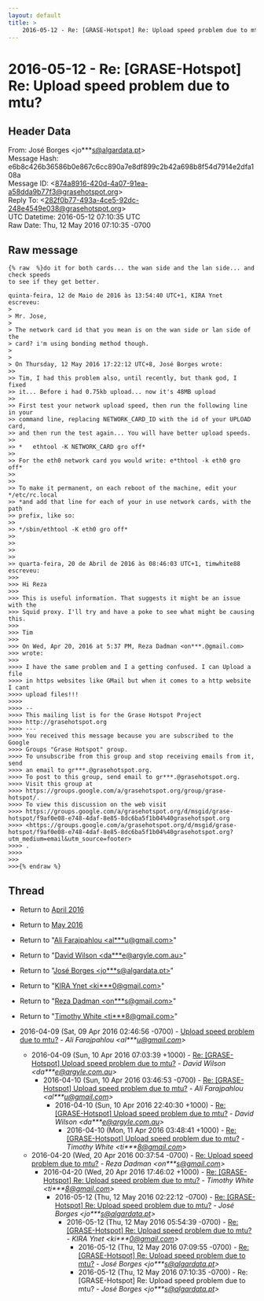 ```yaml
---
layout: default
title: >
    2016-05-12 - Re: [GRASE-Hotspot] Re: Upload speed problem due to mtu?
---
```


# 2016-05-12 - Re: [GRASE-Hotspot] Re: Upload speed problem due to mtu?

## Header Data

From: José Borges \<jo***s@algardata.pt\><br>
Message Hash: e6b8c426b36586b0e867c6cc890a7e8df899c2b42a698b8f54d7914e2dfa108a<br>
Message ID: \<874a8916-420d-4a07-91ea-a58dda9b77f3@grasehotspot.org\><br>
Reply To: \<282f0b77-493a-4ce5-92dc-248e4549e038@grasehotspot.org\><br>
UTC Datetime: 2016-05-12 07:10:35 UTC<br>
Raw Date: Thu, 12 May 2016 07:10:35 -0700<br>

## Raw message

```
{% raw  %}do it for both cards... the wan side and the lan side... and check speeds 
to see if they get better.

quinta-feira, 12 de Maio de 2016 às 13:54:40 UTC+1, KIRA Ynet escreveu:
>
> Mr. Jose, 
>
> The network card id that you mean is on the wan side or lan side of the 
> card? i'm using bonding method though.
>
>
> On Thursday, 12 May 2016 17:22:12 UTC+8, José Borges wrote:
>>
>> Tim, I had this problem also, until recently, but thank god, I fixed 
>> it... Before i had 0.75kb upload... now it's 48MB upload
>>
>> First test your network upload speed, then run the following line in your 
>> command line, replacing NETWORK_CARD_ID with the id of your UPLOAD card, 
>> and then run the test again... You will have better upload speeds.
>>
>> *   ethtool -K NETWORK_CARD gro off*
>>
>> For the eth0 network card you would write: e*thtool -k eth0 gro off*
>>
>>
>> To make it permanent, on each reboot of the machine, edit your */etc/rc.local 
>> *and add that line for each of your in use network cards, with the path 
>> prefix, like so:
>>
>> */sbin/ethtool -K eth0 gro off*
>>
>>
>>
>>
>> quarta-feira, 20 de Abril de 2016 às 08:46:03 UTC+1, timwhite88 escreveu:
>>>
>>> Hi Reza
>>>
>>> This is useful information. That suggests it might be an issue with the 
>>> Squid proxy. I'll try and have a poke to see what might be causing this.
>>>
>>> Tim
>>>
>>> On Wed, Apr 20, 2016 at 5:37 PM, Reza Dadman <on***.@gmail.com> 
>>> wrote:
>>>
>>>> I have the same problem and I a getting confused. I can Upload a file 
>>>> in https websites like GMail but when it comes to a http website I cant 
>>>> upload files!!! 
>>>>
>>>> -- 
>>>> This mailing list is for the Grase Hotspot Project 
>>>> http://grasehotspot.org
>>>> --- 
>>>> You received this message because you are subscribed to the Google 
>>>> Groups "Grase Hotspot" group.
>>>> To unsubscribe from this group and stop receiving emails from it, send 
>>>> an email to gr***.@grasehotspot.org.
>>>> To post to this group, send email to gr***.@grasehotspot.org.
>>>> Visit this group at 
>>>> https://groups.google.com/a/grasehotspot.org/group/grase-hotspot/.
>>>> To view this discussion on the web visit 
>>>> https://groups.google.com/a/grasehotspot.org/d/msgid/grase-hotspot/f9af0e08-e748-4daf-8e85-8dc6ba5f1b04%40grasehotspot.org 
>>>> <https://groups.google.com/a/grasehotspot.org/d/msgid/grase-hotspot/f9af0e08-e748-4daf-8e85-8dc6ba5f1b04%40grasehotspot.org?utm_medium=email&utm_source=footer>
>>>> .
>>>>
>>>
>>>{% endraw %}
```

## Thread

+ Return to [April 2016](/archive/2016/04)
+ Return to [May 2016](/archive/2016/05)

+ Return to "[Ali Farajpahlou <al***u<span>@</span>gmail.com>](/authors/al___u_at_gmail_com)"
+ Return to "[David Wilson <da***e<span>@</span>argyle.com.au>](/authors/da___e_at_argyle_com_au)"
+ Return to "[José Borges <jo***s<span>@</span>algardata.pt>](/authors/jo___s_at_algardata_pt)"
+ Return to "[KIRA Ynet <ki***0<span>@</span>gmail.com>](/authors/ki___0_at_gmail_com)"
+ Return to "[Reza Dadman <on***s<span>@</span>gmail.com>](/authors/on___s_at_gmail_com)"
+ Return to "[Timothy White <ti***8<span>@</span>gmail.com>](/authors/ti___8_at_gmail_com)"

+ 2016-04-09 (Sat, 09 Apr 2016 02:46:56 -0700) - [Upload speed problem due to mtu?](/archive/2016/04/e0fc9a8ae5390bff31c3ada625c6a90bb34c5e41995ba78d98be45f73c6e7a12) - _Ali Farajpahlou \<al***u@gmail.com\>_
  + 2016-04-09 (Sun, 10 Apr 2016 07:03:39 +1000) - [Re: [GRASE-Hotspot] Upload speed problem due to mtu?](/archive/2016/04/3d049d348f0abd21c1aa93c835442eb236af2c4fbc723b0fd180b9cef203bcf4) - _David Wilson \<da***e@argyle.com.au\>_
    + 2016-04-10 (Sun, 10 Apr 2016 03:46:53 -0700) - [Re: [GRASE-Hotspot] Upload speed problem due to mtu?](/archive/2016/04/e9c53683b5179323439da67f3fa3960a7c1dbb5d8d425bc0351d6580328639c8) - _Ali Farajpahlou \<al***u@gmail.com\>_
      + 2016-04-10 (Sun, 10 Apr 2016 22:40:30 +1000) - [Re: [GRASE-Hotspot] Upload speed problem due to mtu?](/archive/2016/04/c2faf0de99e3a88dd909331cdb9d60d43fcbc463c7e769ae6073802772acad6c) - _David Wilson \<da***e@argyle.com.au\>_
        + 2016-04-10 (Mon, 11 Apr 2016 03:48:41 +1000) - [Re: [GRASE-Hotspot] Upload speed problem due to mtu?](/archive/2016/04/08935ed263b37c082bc843ecf86462bfddf2081f990b394139046ffaf10ac797) - _Timothy White \<ti***8@gmail.com\>_
  + 2016-04-20 (Wed, 20 Apr 2016 00:37:54 -0700) - [Re: Upload speed problem due to mtu?](/archive/2016/04/3491a2fc0b508504cd22ea08c7cd026d7ff752cac3b2e7ff9a07901fe203d3dd) - _Reza Dadman \<on***s@gmail.com\>_
    + 2016-04-20 (Wed, 20 Apr 2016 17:46:02 +1000) - [Re: [GRASE-Hotspot] Re: Upload speed problem due to mtu?](/archive/2016/04/0119b97bfadee206a0cab8a0d07c68ddfb54eee458e7297d53e9c0ddd04c6174) - _Timothy White \<ti***8@gmail.com\>_
      + 2016-05-12 (Thu, 12 May 2016 02:22:12 -0700) - [Re: [GRASE-Hotspot] Re: Upload speed problem due to mtu?](/archive/2016/05/2d024d09a7a16fb0ecab8300b7f5f413951302748fee72ca716c8f68cf033f4f) - _José Borges \<jo***s@algardata.pt\>_
        + 2016-05-12 (Thu, 12 May 2016 05:54:39 -0700) - [Re: [GRASE-Hotspot] Re: Upload speed problem due to mtu?](/archive/2016/05/1af79cf906243eae7f68d0dc0356e621fb014d7a268c57a5a87a2c571b706450) - _KIRA Ynet \<ki***0@gmail.com\>_
          + 2016-05-12 (Thu, 12 May 2016 07:09:55 -0700) - [Re: [GRASE-Hotspot] Re: Upload speed problem due to mtu?](/archive/2016/05/4e3fe2001ebc89d92a7ff780d930b459209980bd6df684bee5d049c37c67bb1f) - _José Borges \<jo***s@algardata.pt\>_
          + 2016-05-12 (Thu, 12 May 2016 07:10:35 -0700) - Re: [GRASE-Hotspot] Re: Upload speed problem due to mtu? - _José Borges \<jo***s@algardata.pt\>_

